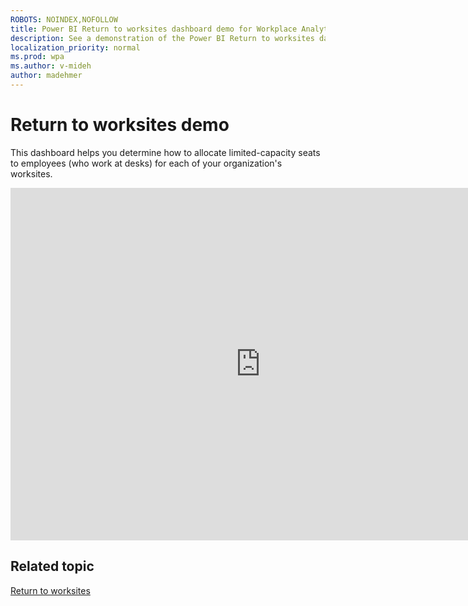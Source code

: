 ```yaml
---
ROBOTS: NOINDEX,NOFOLLOW
title: Power BI Return to worksites dashboard demo for Workplace Analytics
description: See a demonstration of the Power BI Return to worksites dashboard
localization_priority: normal 
ms.prod: wpa
ms.author: v-mideh
author: madehmer
---
```

# Return to worksites demo

This dashboard helps you determine how to allocate limited-capacity seats to employees (who work at desks) for each of your organization's worksites.


<iframe width="800" height="564" src="https://msit.powerbi.com/view?r=eyJrIjoiZjYxYWIwZGQtZGE0Ni00YjMyLWExZTQtMWJlY2M3ODYyZWE5IiwidCI6IjcyZjk4OGJmLTg2ZjEtNDFhZi05MWFiLTJkN2NkMDExZGI0NyIsImMiOjV9&pageName=ReportSection81c4aea979cc51ca7e1d" frameborder="0" allowFullScreen="true"></iframe>

## Related topic

[Return to worksites](../tutorials/power-bi-return-tw.md)
